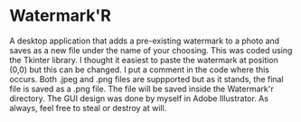 # Watermark'R

A desktop application that adds a pre-existing watermark to a photo and saves as a new file under the name of your choosing. 
This was coded using the Tkinter library.
I thought it easiest to paste the watermark at position (0,0) but this can be changed. I put a comment in the code where this occurs. 
Both .jpeg and .png files are suppported but as it stands, the final file is saved as a .png file.
The file will be saved inside the Watermark'r directory. 
The GUI design was done by myself in Adobe Illustrator.
As always, feel free to steal or destroy at will. 
